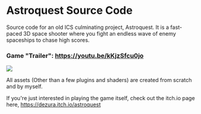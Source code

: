 # Astroquest Source Code
Source code for an old ICS culminating project, Astroquest. It is a fast-paced 3D space shooter where you fight an endless wave of enemy spaceships to chase high scores. 

### **Game "Trailer":** https://youtu.be/kKjzSfcu0jo 

![](https://img.itch.zone/aW1hZ2UvMTA5MTY2OS82MzUyMDI2LmdpZg==/347x500/gBbZZW.gif)

All assets (Other than a few plugins and shaders) are created from scratch and by myself.

If you're just interested in playing the game itself, check out the itch.io page here, 
https://dezura.itch.io/astroquest

